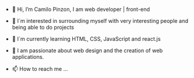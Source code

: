 - 👋 Hi, I’m Camilo Pinzon, I am web developer | front-end
- 👀 I´m interested in surrounding myself with very interesting people and being able to do projects
- 🌱 I´m currently learning HTML, CSS, JavaScript and react.js
- 💞️ I am passionate about web design and the creation of web applications.

- 📫 How to reach me ...

<!---
cap-36/cap-36 is a ✨ special ✨ repository because its `README.md` (this file) appears on your GitHub profile.
You can click the Preview link to take a look at your changes.
--->
